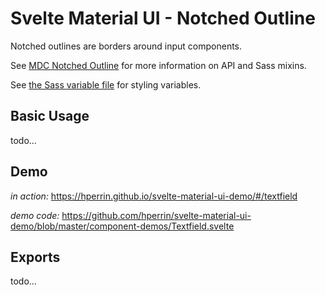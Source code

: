 # Svelte Material UI - Notched Outline

Notched outlines are borders around input components.

See [MDC Notched Outline](https://material.io/develop/web/components/input-controls/notched-outline/) for more information on API and Sass mixins.

See [the Sass variable file](https://github.com/material-components/material-components-web/blob/master/packages/mdc-notched-outline/_variables.scss) for styling variables.

## Basic Usage

todo...

## Demo

*in action:* https://hperrin.github.io/svelte-material-ui-demo/#/textfield

*demo code:* https://github.com/hperrin/svelte-material-ui-demo/blob/master/component-demos/Textfield.svelte

## Exports

todo...